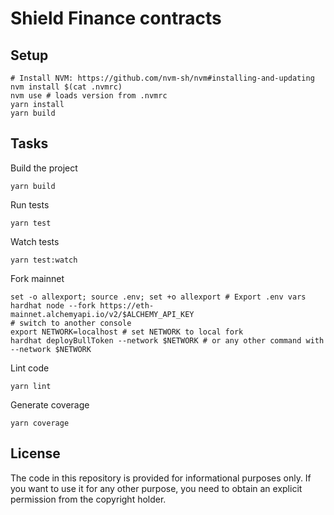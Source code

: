 # Shield Finance contracts

## Setup

    # Install NVM: https://github.com/nvm-sh/nvm#installing-and-updating
    nvm install $(cat .nvmrc)
    nvm use # loads version from .nvmrc
    yarn install
    yarn build

## Tasks

Build the project

    yarn build

Run tests

    yarn test

Watch tests

    yarn test:watch

Fork mainnet

    set -o allexport; source .env; set +o allexport # Export .env vars
    hardhat node --fork https://eth-mainnet.alchemyapi.io/v2/$ALCHEMY_API_KEY
    # switch to another console
    export NETWORK=localhost # set NETWORK to local fork
    hardhat deployBullToken --network $NETWORK # or any other command with --network $NETWORK

Lint code

    yarn lint

Generate coverage

    yarn coverage

## License

The code in this repository is provided for informational purposes only. If you want to use it for any other purpose, you need to obtain an explicit permission from the copyright holder.

